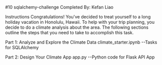 #10 sqlalchemy-challenge
Completed By: Kefan Liao

Instructions
Congratulations! You've decided to treat yourself to a long holiday vacation in Honolulu, Hawaii. To help with your trip planning, you decide to do a climate analysis about the area. The following sections outline the steps that you need to take to accomplish this task.

Part 1: Analyze and Explore the Climate Data
climate_starter.ipynb --Tasks for SQLAlchemy


Part 2: Design Your Climate App
app.py  --Python code for Flask API App
